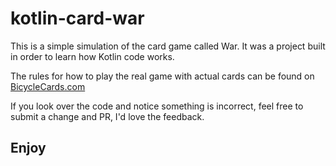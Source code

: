 # kotlin-card-war
This is a simple simulation of the card game called War. It was a project built in order to learn how Kotlin code works.

The rules for how to play the real game with actual cards can be found on [BicycleCards.com](https://bicyclecards.com/how-to-play/war/)

If you look over the code and notice something is incorrect, feel free to submit a change and PR, I'd love the feedback.

## Enjoy
